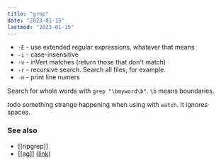 ```yaml
---
title: "grep"
date: "2023-01-15"
lastmod: "2023-01-15"
---
```


- `-E` - use extended regular expressions, whatever that means
- `-i` - case-insensitive
- `-v` - inVert matches (return those that don't match)
- `-r` - recursive search. Search all files, for example.
- `-n` - print line numers

Search for whole words with `grep "\bmyword\b"`. `\b` means boundaries.

todo something strange happening when using with `watch`. It ignores spaces.

### See also
- [[ripgrep]]
- [[ag]] ([link](https://github.com/ggreer/the_silver_searcher))